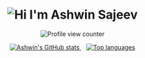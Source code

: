 <h1 align="center">
  <img alt="Hi I'm Ashwin Sajeev" title="Hi" src="http://readme-typing-svg.herokuapp.com?color=%2335CD75&size=30&lines=Hi%2C+I'm+Ashwin+Sajeev&center=true">
</h1>

<p align="center">
  <!-- 👁️ Profile View Counter -->
  <img src="https://komarev.com/ghpvc/?username=a5xwin&label=Profile%20views&color=0e75b6&style=flat" alt="Profile view counter" />
</p>

<p align="center">
  <a href="https://github.com/a5xwin">
    <img src="https://github-readme-stats.vercel.app/api?username=a5xwin&show_icons=true&include_all_commits=true&count_private=true&theme=tokyonight&hide_border=true" alt="Ashwin's GitHub stats" />
  </a>
  &nbsp;&nbsp;
  <a href="https://github.com/a5xwin">
    <img src="https://github-readme-stats.vercel.app/api/top-langs/?username=a5xwin&layout=compact&theme=tokyonight&hide_border=true&langs_count=8&count_private=true&show_icons=true" alt="Top languages" />
  </a>
</p>

<!--
**a5xwin/a5xwin** is a ✨ _special_ ✨ repository because its `README.md` (this file) appears on your GitHub profile.

Here are some ideas to get you started:

- 🔭 I’m currently working on ...
- 🌱 I’m currently learning ...
- 👯 I’m looking to collaborate on ...
- 🤔 I’m looking for help with ...
- 💬 Ask me about ...
- 📫 How to reach me: ...
- 😄 Pronouns: ...
- ⚡ Fun fact: ...
-->
